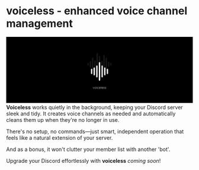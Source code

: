 # voiceless - enhanced voice channel management
![voiceless](voiceless%20discord%20banner.png)
**Voiceless** works quietly in the background, keeping your Discord server sleek and tidy. It creates voice channels as needed and automatically cleans them up when they're no longer in use. 

There's no setup, no commands—just smart, independent operation that feels like a natural extension of your server. 

And as a bonus, it won't clutter your member list with another 'bot'. 

Upgrade your Discord effortlessly with **voiceless** *coming soon*!
